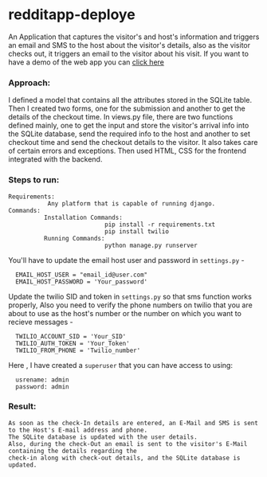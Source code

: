 # redditapp-deploye
An Application that captures the visitor's and host's information and triggers an email and SMS to the host about the visitor's details, also as the visitor checks out, it triggers an email to the visitor about his visit.
If you want to have a demo of the web app you can [click here](https://summergeeks-ritik.herokuapp.com/)
### Approach:
 I defined a model that contains all the attributes stored in the SQLite table. Then I created two forms, one for the submission and another to get the details of the checkout time. In views.py file, there are two functions defined mainly, one to get the input and store the visitor's arrival info into the SQLite database, send the required info to the host and another to set checkout time and send the checkout details to the visitor. It also takes care of certain errors and exceptions. Then used HTML, CSS for the frontend integrated with the backend.
   
### Steps to run:
    Requirements:
               Any platform that is capable of running django.
    Commands:
              Installation Commands:
                               pip install -r requirements.txt
                               pip install twilio
              Running Commands:
                               python manage.py runserver


You'll have to update the email host user and password in ``settings.py`` - 

      EMAIL_HOST_USER = "email_id@user.com"
      EMAIL_HOST_PASSWORD = 'Your_password'

Update the twilio SID and token in ``settings.py`` so that sms function works properly, Also you need to verify the phone numbers on twilio that you are about to use as the host's number or the number on which you want to recieve messages -

      TWILIO_ACCOUNT_SID = 'Your_SID'
      TWILIO_AUTH_TOKEN = 'Your_Token'
      TWILIO_FROM_PHONE = 'Twilio_number'

Here , I have created a ``superuser`` that you can have access to using:
      
      usrename: admin
      password: admin
      
### Result:
    As soon as the check-In details are entered, an E-Mail and SMS is sent to the Host's E-mail address and phone.
    The SQLite database is updated with the user details.
    Also, during the check-Out an email is sent to the visitor's E-Mail containing the details regarding the 
    check-in along with check-out details, and the SQLite database is updated.
